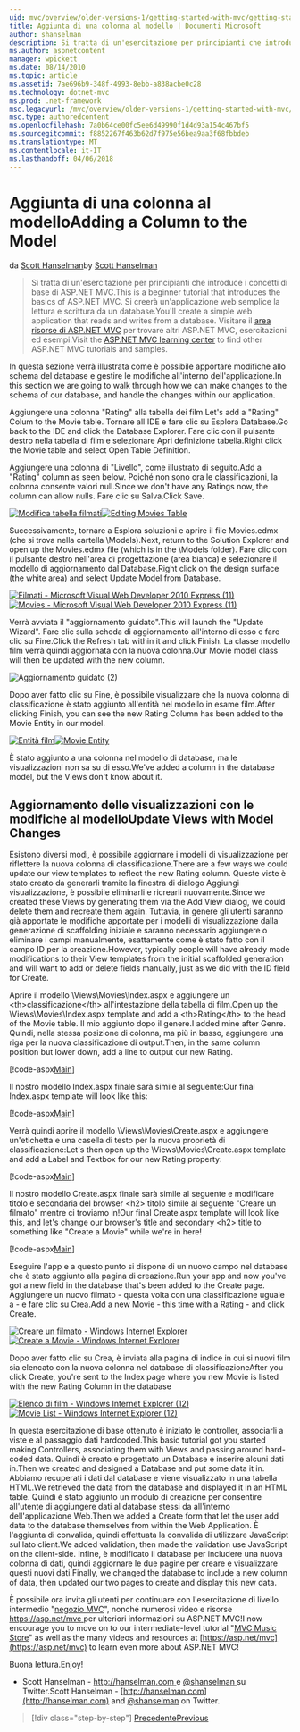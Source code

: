 ```yaml
---
uid: mvc/overview/older-versions-1/getting-started-with-mvc/getting-started-with-mvc-part8
title: Aggiunta di una colonna al modello | Documenti Microsoft
author: shanselman
description: Si tratta di un'esercitazione per principianti che introduce i concetti di base di ASP.NET MVC. Creare un'applicazione web semplice la lettura e scrittura da un database.
ms.author: aspnetcontent
manager: wpickett
ms.date: 08/14/2010
ms.topic: article
ms.assetid: 7ae696b9-348f-4993-8ebb-a838acbe0c28
ms.technology: dotnet-mvc
ms.prod: .net-framework
msc.legacyurl: /mvc/overview/older-versions-1/getting-started-with-mvc/getting-started-with-mvc-part8
msc.type: authoredcontent
ms.openlocfilehash: 7a0b64ce00fc5ee6d49990f1d4d93a154c467bf5
ms.sourcegitcommit: f8852267f463b62d7f975e56bea9aa3f68fbbdeb
ms.translationtype: MT
ms.contentlocale: it-IT
ms.lasthandoff: 04/06/2018
---
```

<a name="adding-a-column-to-the-model"></a><span data-ttu-id="e047c-104">Aggiunta di una colonna al modello</span><span class="sxs-lookup"><span data-stu-id="e047c-104">Adding a Column to the Model</span></span>
====================
<span data-ttu-id="e047c-105">da [Scott Hanselman](https://github.com/shanselman)</span><span class="sxs-lookup"><span data-stu-id="e047c-105">by [Scott Hanselman](https://github.com/shanselman)</span></span>

> <span data-ttu-id="e047c-106">Si tratta di un'esercitazione per principianti che introduce i concetti di base di ASP.NET MVC.</span><span class="sxs-lookup"><span data-stu-id="e047c-106">This is a beginner tutorial that introduces the basics of ASP.NET MVC.</span></span> <span data-ttu-id="e047c-107">Si creerà un'applicazione web semplice la lettura e scrittura da un database.</span><span class="sxs-lookup"><span data-stu-id="e047c-107">You'll create a simple web application that reads and writes from a database.</span></span> <span data-ttu-id="e047c-108">Visitare il [area risorse di ASP.NET MVC](../../../index.md) per trovare altri ASP.NET MVC, esercitazioni ed esempi.</span><span class="sxs-lookup"><span data-stu-id="e047c-108">Visit the [ASP.NET MVC learning center](../../../index.md) to find other ASP.NET MVC tutorials and samples.</span></span>


<span data-ttu-id="e047c-109">In questa sezione verrà illustrata come è possibile apportare modifiche allo schema del database e gestire le modifiche all'interno dell'applicazione.</span><span class="sxs-lookup"><span data-stu-id="e047c-109">In this section we are going to walk through how we can make changes to the schema of our database, and handle the changes within our application.</span></span>

<span data-ttu-id="e047c-110">Aggiungere una colonna "Rating" alla tabella dei film.</span><span class="sxs-lookup"><span data-stu-id="e047c-110">Let's add a "Rating" Colum to the Movie table.</span></span> <span data-ttu-id="e047c-111">Tornare all'IDE e fare clic su Esplora Database.</span><span class="sxs-lookup"><span data-stu-id="e047c-111">Go back to the IDE and click the Database Explorer.</span></span> <span data-ttu-id="e047c-112">Fare clic con il pulsante destro nella tabella di film e selezionare Apri definizione tabella.</span><span class="sxs-lookup"><span data-stu-id="e047c-112">Right click the Movie table and select Open Table Definition.</span></span>

<span data-ttu-id="e047c-113">Aggiungere una colonna di "Livello", come illustrato di seguito.</span><span class="sxs-lookup"><span data-stu-id="e047c-113">Add a "Rating" column as seen below.</span></span> <span data-ttu-id="e047c-114">Poiché non sono ora le classificazioni, la colonna consente valori null.</span><span class="sxs-lookup"><span data-stu-id="e047c-114">Since we don't have any Ratings now, the column can allow nulls.</span></span> <span data-ttu-id="e047c-115">Fare clic su Salva.</span><span class="sxs-lookup"><span data-stu-id="e047c-115">Click Save.</span></span>

<span data-ttu-id="e047c-116">[![Modifica tabella filmati](getting-started-with-mvc-part8/_static/image2.png)](getting-started-with-mvc-part8/_static/image1.png)</span><span class="sxs-lookup"><span data-stu-id="e047c-116">[![Editing Movies Table](getting-started-with-mvc-part8/_static/image2.png)](getting-started-with-mvc-part8/_static/image1.png)</span></span>

<span data-ttu-id="e047c-117">Successivamente, tornare a Esplora soluzioni e aprire il file Movies.edmx (che si trova nella cartella \Models).</span><span class="sxs-lookup"><span data-stu-id="e047c-117">Next, return to the Solution Explorer and open up the Movies.edmx file (which is in the \Models folder).</span></span> <span data-ttu-id="e047c-118">Fare clic con il pulsante destro nell'area di progettazione (area bianca) e selezionare il modello di aggiornamento dal Database.</span><span class="sxs-lookup"><span data-stu-id="e047c-118">Right click on the design surface (the white area) and select Update Model from Database.</span></span>

<span data-ttu-id="e047c-119">[![Filmati - Microsoft Visual Web Developer 2010 Express (11)](getting-started-with-mvc-part8/_static/image4.png)](getting-started-with-mvc-part8/_static/image3.png)</span><span class="sxs-lookup"><span data-stu-id="e047c-119">[![Movies - Microsoft Visual Web Developer 2010 Express (11)](getting-started-with-mvc-part8/_static/image4.png)](getting-started-with-mvc-part8/_static/image3.png)</span></span>

<span data-ttu-id="e047c-120">Verrà avviata il "aggiornamento guidato".</span><span class="sxs-lookup"><span data-stu-id="e047c-120">This will launch the "Update Wizard".</span></span> <span data-ttu-id="e047c-121">Fare clic sulla scheda di aggiornamento all'interno di esso e fare clic su Fine.</span><span class="sxs-lookup"><span data-stu-id="e047c-121">Click the Refresh tab within it and click Finish.</span></span> <span data-ttu-id="e047c-122">La classe modello film verrà quindi aggiornata con la nuova colonna.</span><span class="sxs-lookup"><span data-stu-id="e047c-122">Our Movie model class will then be updated with the new column.</span></span>

![Aggiornamento guidato (2)](getting-started-with-mvc-part8/_static/image5.png)

<span data-ttu-id="e047c-124">Dopo aver fatto clic su Fine, è possibile visualizzare che la nuova colonna di classificazione è stato aggiunto all'entità nel modello in esame film.</span><span class="sxs-lookup"><span data-stu-id="e047c-124">After clicking Finish, you can see the new Rating Column has been added to the Movie Entity in our model.</span></span>

<span data-ttu-id="e047c-125">[![Entità film](getting-started-with-mvc-part8/_static/image7.png)](getting-started-with-mvc-part8/_static/image6.png)</span><span class="sxs-lookup"><span data-stu-id="e047c-125">[![Movie Entity](getting-started-with-mvc-part8/_static/image7.png)](getting-started-with-mvc-part8/_static/image6.png)</span></span>

<span data-ttu-id="e047c-126">È stato aggiunto a una colonna nel modello di database, ma le visualizzazioni non sa su di esso.</span><span class="sxs-lookup"><span data-stu-id="e047c-126">We've added a column in the database model, but the Views don't know about it.</span></span>

## <a name="update-views-with-model-changes"></a><span data-ttu-id="e047c-127">Aggiornamento delle visualizzazioni con le modifiche al modello</span><span class="sxs-lookup"><span data-stu-id="e047c-127">Update Views with Model Changes</span></span>

<span data-ttu-id="e047c-128">Esistono diversi modi, è possibile aggiornare i modelli di visualizzazione per riflettere la nuova colonna di classificazione.</span><span class="sxs-lookup"><span data-stu-id="e047c-128">There are a few ways we could update our view templates to reflect the new Rating column.</span></span> <span data-ttu-id="e047c-129">Queste viste è stato creato da generarli tramite la finestra di dialogo Aggiungi visualizzazione, è possibile eliminarli e ricrearli nuovamente.</span><span class="sxs-lookup"><span data-stu-id="e047c-129">Since we created these Views by generating them via the Add View dialog, we could delete them and recreate them again.</span></span> <span data-ttu-id="e047c-130">Tuttavia, in genere gli utenti saranno già apportate le modifiche apportate per i modelli di visualizzazione dalla generazione di scaffolding iniziale e saranno necessario aggiungere o eliminare i campi manualmente, esattamente come è stato fatto con il campo ID per la creazione.</span><span class="sxs-lookup"><span data-stu-id="e047c-130">However, typically people will have already made modifications to their View templates from the initial scaffolded generation and will want to add or delete fields manually, just as we did with the ID field for Create.</span></span>

<span data-ttu-id="e047c-131">Aprire il modello \Views\Movies\Index.aspx e aggiungere un &lt;th&gt;classificazione&lt;/th&gt; all'intestazione della tabella di film.</span><span class="sxs-lookup"><span data-stu-id="e047c-131">Open up the \Views\Movies\Index.aspx template and add a &lt;th&gt;Rating&lt;/th&gt; to the head of the Movie table.</span></span> <span data-ttu-id="e047c-132">Il mio aggiunto dopo il genere.</span><span class="sxs-lookup"><span data-stu-id="e047c-132">I added mine after Genre.</span></span> <span data-ttu-id="e047c-133">Quindi, nella stessa posizione di colonna, ma più in basso, aggiungere una riga per la nuova classificazione di output.</span><span class="sxs-lookup"><span data-stu-id="e047c-133">Then, in the same column position but lower down, add a line to output our new Rating.</span></span>

[!code-aspx[Main](getting-started-with-mvc-part8/samples/sample1.aspx)]

<span data-ttu-id="e047c-134">Il nostro modello Index.aspx finale sarà simile al seguente:</span><span class="sxs-lookup"><span data-stu-id="e047c-134">Our final Index.aspx template will look like this:</span></span>

[!code-aspx[Main](getting-started-with-mvc-part8/samples/sample2.aspx)]

<span data-ttu-id="e047c-135">Verrà quindi aprire il modello \Views\Movies\Create.aspx e aggiungere un'etichetta e una casella di testo per la nuova proprietà di classificazione:</span><span class="sxs-lookup"><span data-stu-id="e047c-135">Let's then open up the \Views\Movies\Create.aspx template and add a Label and Textbox for our new Rating property:</span></span>

[!code-aspx[Main](getting-started-with-mvc-part8/samples/sample3.aspx)]

<span data-ttu-id="e047c-136">Il nostro modello Create.aspx finale sarà simile al seguente e modificare titolo e secondaria del browser &lt;h2&gt; titolo simile al seguente "Creare un filmato" mentre ci troviamo in!</span><span class="sxs-lookup"><span data-stu-id="e047c-136">Our final Create.aspx template will look like this, and let's change our browser's title and secondary &lt;h2&gt; title to something like "Create a Movie" while we're in here!</span></span>

[!code-aspx[Main](getting-started-with-mvc-part8/samples/sample4.aspx)]

<span data-ttu-id="e047c-137">Eseguire l'app e a questo punto si dispone di un nuovo campo nel database che è stato aggiunto alla pagina di creazione.</span><span class="sxs-lookup"><span data-stu-id="e047c-137">Run your app and now you've got a new field in the database that's been added to the Create page.</span></span> <span data-ttu-id="e047c-138">Aggiungere un nuovo filmato - questa volta con una classificazione uguale a - e fare clic su Crea.</span><span class="sxs-lookup"><span data-stu-id="e047c-138">Add a new Movie - this time with a Rating - and click Create.</span></span>

<span data-ttu-id="e047c-139">[![Creare un filmato - Windows Internet Explorer](getting-started-with-mvc-part8/_static/image9.png)](getting-started-with-mvc-part8/_static/image8.png)</span><span class="sxs-lookup"><span data-stu-id="e047c-139">[![Create a Movie - Windows Internet Explorer](getting-started-with-mvc-part8/_static/image9.png)](getting-started-with-mvc-part8/_static/image8.png)</span></span>

<span data-ttu-id="e047c-140">Dopo aver fatto clic su Crea, è inviata alla pagina di indice in cui si nuovi film sia elencato con la nuova colonna nel database di classificazione</span><span class="sxs-lookup"><span data-stu-id="e047c-140">After you click Create, you're sent to the Index page where you new Movie is listed with the new Rating Column in the database</span></span>

<span data-ttu-id="e047c-141">[![Elenco di film - Windows Internet Explorer (12)](getting-started-with-mvc-part8/_static/image11.png)](getting-started-with-mvc-part8/_static/image10.png)</span><span class="sxs-lookup"><span data-stu-id="e047c-141">[![Movie List - Windows Internet Explorer (12)](getting-started-with-mvc-part8/_static/image11.png)](getting-started-with-mvc-part8/_static/image10.png)</span></span>

<span data-ttu-id="e047c-142">In questa esercitazione di base ottenuto è iniziato le controller, associarli a viste e al passaggio dati hardcoded.</span><span class="sxs-lookup"><span data-stu-id="e047c-142">This basic tutorial got you started making Controllers, associating them with Views and passing around hard-coded data.</span></span> <span data-ttu-id="e047c-143">Quindi è creato e progettato un Database e inserire alcuni dati in.</span><span class="sxs-lookup"><span data-stu-id="e047c-143">Then we created and designed a Database and put some data it in.</span></span> <span data-ttu-id="e047c-144">Abbiamo recuperati i dati dal database e viene visualizzato in una tabella HTML.</span><span class="sxs-lookup"><span data-stu-id="e047c-144">We retrieved the data from the database and displayed it in an HTML table.</span></span> <span data-ttu-id="e047c-145">Quindi è stato aggiunto un modulo di creazione per consentire all'utente di aggiungere dati al database stessi da all'interno dell'applicazione Web.</span><span class="sxs-lookup"><span data-stu-id="e047c-145">Then we added a Create form that let the user add data to the database themselves from within the Web Application.</span></span> <span data-ttu-id="e047c-146">È l'aggiunta di convalida, quindi effettuata la convalida di utilizzare JavaScript sul lato client.</span><span class="sxs-lookup"><span data-stu-id="e047c-146">We added validation, then made the validation use JavaScript on the client-side.</span></span> <span data-ttu-id="e047c-147">Infine, è modificato il database per includere una nuova colonna di dati, quindi aggiornare le due pagine per creare e visualizzare questi nuovi dati.</span><span class="sxs-lookup"><span data-stu-id="e047c-147">Finally, we changed the database to include a new column of data, then updated our two pages to create and display this new data.</span></span>

<span data-ttu-id="e047c-148">È possibile ora invita gli utenti per continuare con l'esercitazione di livello intermedio "[negozio MVC](../../older-versions/mvc-music-store/mvc-music-store-part-1.md)", nonché numerosi video e risorse [ https://asp.net/mvc ](https://asp.net/mvc) per ulteriori informazioni su ASP.NET MVC!</span><span class="sxs-lookup"><span data-stu-id="e047c-148">I now encourage you to move on to our intermediate-level tutorial "[MVC Music Store](../../older-versions/mvc-music-store/mvc-music-store-part-1.md)" as well as the many videos and resources at [https://asp.net/mvc](https://asp.net/mvc) to learn even more about ASP.NET MVC!</span></span>

<span data-ttu-id="e047c-149">Buona lettura.</span><span class="sxs-lookup"><span data-stu-id="e047c-149">Enjoy!</span></span>

- <span data-ttu-id="e047c-150">Scott Hanselman - [ http://hanselman.com ](http://hanselman.com) e [ @shanselman ](http://twitter.com/shanselman) su Twitter.</span><span class="sxs-lookup"><span data-stu-id="e047c-150">Scott Hanselman - [http://hanselman.com](http://hanselman.com) and [@shanselman](http://twitter.com/shanselman) on Twitter.</span></span>

> [!div class="step-by-step"]
> [<span data-ttu-id="e047c-151">Precedente</span><span class="sxs-lookup"><span data-stu-id="e047c-151">Previous</span></span>](getting-started-with-mvc-part7.md)
